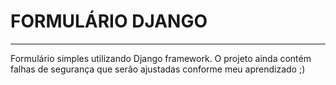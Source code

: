 # FORMULÁRIO DJANGO
***
 Formulário simples utilizando Django framework.
 O projeto ainda contém falhas de segurança que serão ajustadas conforme meu aprendizado ;)
